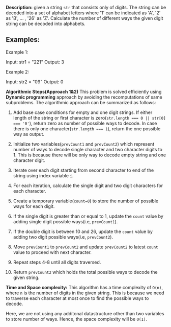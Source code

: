 **Description:**
given a string `str` that consists only of digits. The string can be decoded into a set of alphabet letters where '1' can be indicated as 'A', '2' as 'B', ... , '26' as 'Z'. Calculate the number of different ways the given digit string can be decoded into alphabets.

## Examples:
Example 1:

Input: str1 = "221"
Output: 3

Example 2: 

Input: str2 = "09"
Output: 0

**Algorithmic Steps(Approach 1&2)**
This problem is solved efficiently using **Dynamic programming** approach by avoiding the recomputations of same subproblems. The algorithmic approach can be summarized as follows: 

   
1. Add base case conditions for empty and one digit strings. If either length of the string or first character is zero(`str.length === 0 || str[0] === '0'`), return zero as number of possible ways to decode. In case there is only one character(`str.length === 1`), return the one possible way as output.
   
2. Initialize two variables(`prevCount1` and `prevCount2`) which represent number of ways to decode single character and two character digits to 1. This is because there will be only way to decode empty string and one character digit.
   
3. Iterate over each digit starting from second character to end of the string using index variable `i`.

4. For each iteration, calculate the single digit and two digit characters for each character.
   
5. Create a temporary variable(`count=0`) to store the number of possible ways for each digit.

6. If the single digit is greater than or equal to 1, update the `count` value by adding single digit possible ways(i.e, `prevCount1`).
   
7. If the double digit is between 10 and 26, update the `count` value by adding two digit possible ways(i.e, `prevCount2`).
      
8. Move `prevCount1` to `prevCount2` and update `prevCount2` to latest `count` value to proceed with next character.

9.   Repeat steps 4-8 until all digits traversed.

10. Return `prevCount2` which holds the total possible ways to decode the given string. 


**Time and Space complexity:**
This algorithm has a time complexity of `O(n)`, where `n` is the number of digits in the given string. This is because we need to traverse each character at most once to find the possible ways to decode. 

Here, we are not using any additonal datastructure other than two variables to store number of ways. Hence, the space complexity will be `O(1)`.
